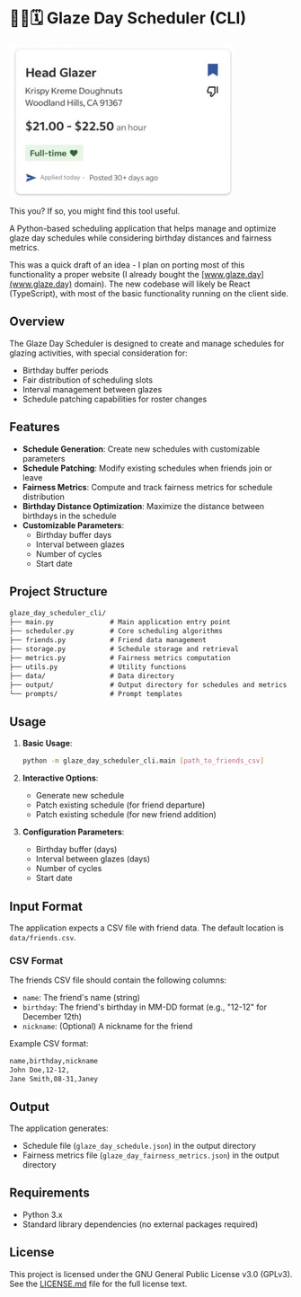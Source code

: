 # 🥳🍩🗓️ Glaze Day Scheduler (CLI)

<img src="./docs/HeadGlazer.jpeg" width="400" alt="Head Glazer Job Listing">

This you? If so, you might find this tool useful.

A Python-based scheduling application that helps manage and optimize glaze day schedules while considering birthday distances and fairness metrics.

This was a quick draft of an idea - I plan on porting most of this functionality a proper website (I already bought the [www.glaze.day](www.glaze.day) domain). The new codebase will likely be React (TypeScript), with most of the basic functionality running on the client side.

## Overview

The Glaze Day Scheduler is designed to create and manage schedules for glazing activities, with special consideration for:

- Birthday buffer periods
- Fair distribution of scheduling slots
- Interval management between glazes
- Schedule patching capabilities for roster changes

## Features

- **Schedule Generation**: Create new schedules with customizable parameters
- **Schedule Patching**: Modify existing schedules when friends join or leave
- **Fairness Metrics**: Compute and track fairness metrics for schedule distribution
- **Birthday Distance Optimization**: Maximize the distance between birthdays in the schedule
- **Customizable Parameters**:
  - Birthday buffer days
  - Interval between glazes
  - Number of cycles
  - Start date

## Project Structure

```plaintext
glaze_day_scheduler_cli/
├── main.py              # Main application entry point
├── scheduler.py         # Core scheduling algorithms
├── friends.py           # Friend data management
├── storage.py           # Schedule storage and retrieval
├── metrics.py           # Fairness metrics computation
├── utils.py             # Utility functions
├── data/                # Data directory
├── output/              # Output directory for schedules and metrics
└── prompts/             # Prompt templates
```

## Usage

1. **Basic Usage**:

   ```bash
   python -m glaze_day_scheduler_cli.main [path_to_friends_csv]
   ```

2. **Interactive Options**:
   - Generate new schedule
   - Patch existing schedule (for friend departure)
   - Patch existing schedule (for new friend addition)

3. **Configuration Parameters**:
   - Birthday buffer (days)
   - Interval between glazes (days)
   - Number of cycles
   - Start date

## Input Format

The application expects a CSV file with friend data. The default location is `data/friends.csv`.

### CSV Format

The friends CSV file should contain the following columns:

- `name`: The friend's name (string)
- `birthday`: The friend's birthday in MM-DD format (e.g., "12-12" for December 12th)
- `nickname`: (Optional) A nickname for the friend

Example CSV format:

```csv
name,birthday,nickname
John Doe,12-12,
Jane Smith,08-31,Janey
```

## Output

The application generates:

- Schedule file (`glaze_day_schedule.json`) in the output directory
- Fairness metrics file (`glaze_day_fairness_metrics.json`) in the output directory

## Requirements

- Python 3.x
- Standard library dependencies (no external packages required)

## License

This project is licensed under the GNU General Public License v3.0 (GPLv3). See the [LICENSE.md](LICENSE.md) file for the full license text.
